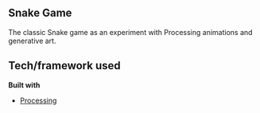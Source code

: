 ## Snake Game
The classic Snake game as an experiment with Processing animations and generative art.

## Tech/framework used
<b>Built with</b>
- [Processing](https://processing.org/)

